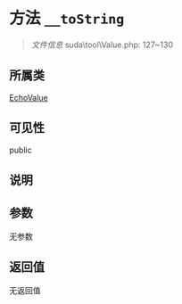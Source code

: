 # 方法 `__toString`

> *文件信息* suda\tool\Value.php: 127~130

## 所属类 

[EchoValue](../EchoValue.md)

## 可见性

public

## 说明



## 参数


无参数


## 返回值

无返回值
